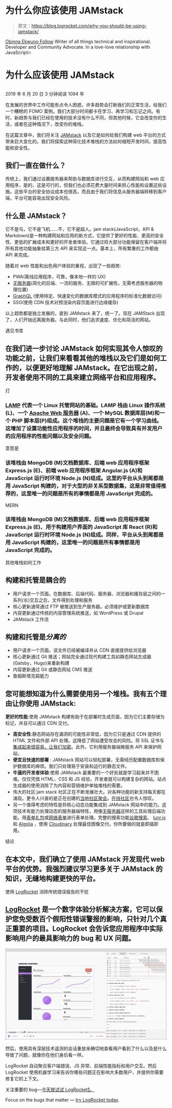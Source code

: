 # 为什么你应该使用 JAMstack 

> 原文：<https://blog.logrocket.com/why-you-should-be-using-jamstack/>

[Obinna Ekwuno Follow](https://blog.logrocket.com/author/obinnaekwuno/) Writer of all things technical and inspirational. Developer and Community Advocate. In a love-love relationship with JavaScript🔥

# 为什么应该使用 JAMstack

## 

2019 年 6 月 20 日 3 分钟阅读 1094 年

在发展的世界中工作可能有点令人困惑，许多趋势会打断我们的正常生活，给我们一个糟糕的 FOMO 案例。我们大部分时间都卡在学习、再学习和忘记之间。有时，新趋势与我们已经在使用的技术没有什么不同，但其他时候，它会改变你的生活，或者在这种情况下，改变你的堆栈。

在这篇文章中，我们将关注 [JAMstack](https://jamstack.org/) 以及它是如何给我们构建 web 平台的方式带来巨大变化的。我们将探索这种简化技术堆栈的方法如何缩短开发时间，提高性能和安全性。

## 我们一直在做什么？

传统上，我们通过设置服务器来帮助与数据库进行交互，从而构建网站和 web 应用程序，是的，这是可行的，但我们也必须花费大量时间来担心性能和设置这些设施。这些平台的安全协议成本也很高，而且由于我们将信息从服务器端转移到客户端，平台可能容易出现安全风险。

## 什么是 JAMstack？

它不是鸟，它不是飞机……不，它不是超人。jam stack(JavaScript，API & Markdown)是一种构建网站和应用的新方式，它提供了更好的性能、更高的安全性、更低的扩展成本和更好的开发者体验。它通过将大部分功能保留在客户端并将所有其他功能抽象给第三方 API 来实现这一点。基本上，所有繁重的工作都由 API 来完成。

随着对 web 性能和出色用户体验的重视，出现了一些趋势:

*   PWA(离线应用程序，可靠，像本地一样的 UX)
*   [无服务器](https://serverless.com/)(简化的后端、一流的服务、无限的可扩展性，无需考虑服务器的物理位置)
*   [GraphQL](https://graphql.org/) (使用特定、快速变化的数据库模式的应用程序的标准化数据访问)
*   SSG(使用 CDN 技术对预渲染内容页面进行边缘缓存)

以上趋势都是独立发展的，直到 JAMstack 来了，统一了。现在 JAMStack 出现了，人们开始远离服务器。与此同时，他们追求速度、优化和简洁的网站。

遇见书库

## 在我们进一步讨论 JAMstack 如何实现其令人惊叹的功能之前，让我们来看看其他的堆栈以及它们是如何工作的，以便更好地理解 JAMstack。在它出现之前，开发者使用不同的工具来建立网络平台和应用程序。

灯

### [LAMP](https://www.digitalocean.com/community/tags/lamp-stack?type=tutorials) 代表一个 Linux 托管网站的基础。LAMP 栈由 Linux 操作系统(L)、一个 [Apache Web 服务器](https://www.techopedia.com/definition/4851/apache-web-server) (A)、一个 MySQL 数据库层(M)和一个 PHP 脚本层(P)组成。这个堆栈的主要问题是它有一个学习曲线。这增加了设置功能性应用程序的时间，并且最终会导致具有并发用户的应用程序的性能问题以及安全问题。

意思是

### 该堆栈由 MongoDB (M)文档数据库、后端 web 应用程序框架 Express.js (E)、前端 web 应用程序框架 Angular.js (A)和 JavaScript 运行时环境 Node.js (N)组成。这里的平台从头到尾都是用 JavaScript 构建的，对于大型的非关系型数据集，这是非常值得推荐的，这里唯一的问题是所有的事情都是用 JavaScript 完成的。

MERN

### 该堆栈由 MongoDB (M)文档数据库、后端 web 应用程序框架 Express.js (E)、用于构建用户界面的 JavaScript 库 React (R)和 JavaScript 运行时环境 Node.js (N)组成。同样，平台从头到尾都是用 JavaScript 构建的，这里唯一的问题是所有事情都是用 JavaScript 完成的。

其他堆栈如何工作

## 构建和托管是耦合的

*   用户请求一个页面。在数据库、后端代码、服务器、浏览器和缓存层之间的一系列(长)交互之后，文件得到处理和服务
*   核心更新通常通过 FTP 被推送到生产服务器。必须维护或更新数据库
*   内容更新通过传统的内容管理系统推送，如 WordPress 或 Drupal
*   JAMstack 工作流

## 构建和托管是*分离的*

*   用户请求一个页面。该文件已经被编译并从 CDN 直接提供给浏览器
*   核心更新通过 Git 推送；网站完全通过现代构建工具如静态网站生成器(Gatsby，Hugo)来重新构建
*   内容更新通过 Git 或静态网站 CMS 推送
*   詹姆斯塔克超能力

## 您可能想知道为什么需要使用另一个堆栈。我有五个理由让你使用 JAMstack:

**更好的性能**:使用 JAMstack 构建有助于在部署时生成页面，因为它们主要存储为标记，并且可以通过 CDN 交付。

*   **高安全性**:静态网站存在漏洞的可能性非常低，因为它只是通过 CDN 提供的 HTML 文件和外部 API 处理。这降低了网站遭受攻击的风险。将 SSL 证书与[集成起来很容易，让我们加密](https://letsencrypt.org/)。此外，它利用服务器端微服务 API 来保护网站。
*   **便宜且快速的部署** : JAMstack 网站可以轻松部署，无需经历配置数据库和保护数据库的麻烦。我们只处理易于安装和运行的静态文件。
*   **牛逼的开发者体验**:使用 JAMstack 最重要的一个好处就是学习起来并不困难。仅仅凭借 HTML、CSS 和 JS 经验，开发者就可以构建复杂的网站。站点生成器的使用消除了为内容和营销维护单独堆栈的需要。
*   伟大的社区:jam stack 社区正在不断发展壮大。对各种功能的新支持每天都在涌现。更令人兴奋的是正在创建的[当地社区聚会](https://jamstack.org/community/)。[在线社区](https://gitter.im/jamstack/community)也令人惊叹。
*   另一个值得考虑的特性是将核心动态功能集成到 JAMstack 网站中的能力。这项技术有能力处理动态的服务器端特性，用像[无服务器](https://serverless.com/)这样的工具处理后端功能。用[表单礼包](https://formspree.io/)或[网络表单](https://www.netlify.com/docs/form-handling/)进行表单处理。完整的搜索功能[谷歌搜索](https://cse.google.com/cse/)、 [lunr.js](https://lunrjs.com/) 和 [Algolia](https://www.algolia.com/) ，使用 [Cloudinary](https://cloudinary.com/) 处理最佳图像交付。你所要做的就是即插即用。

结论

## 在本文中，我们确立了使用 JAMstack 开发现代 web 平台的优势。我强烈建议学习更多关于 JAMstack 的知识，无缝地构建更快的平台。

使用 [LogRocket](https://lp.logrocket.com/blg/signup) 消除传统错误报告的干扰

## [LogRocket](https://lp.logrocket.com/blg/signup) 是一个数字体验分析解决方案，它可以保护您免受数百个假阳性错误警报的影响，只针对几个真正重要的项目。LogRocket 会告诉您应用程序中实际影响用户的最具影响力的 bug 和 UX 问题。

[![LogRocket Dashboard Free Trial Banner](img/d6f5a5dd739296c1dd7aab3d5e77eeb9.png)](https://lp.logrocket.com/blg/signup)

然后，使用具有深层技术遥测的会话重放来确切地查看用户看到了什么以及是什么导致了问题，就像你在他们身后看一样。

LogRocket 自动聚合客户端错误、JS 异常、前端性能指标和用户交互。然后 LogRocket 使用机器学习来告诉你哪些问题正在影响大多数用户，并提供你需要修复它的上下文。

关注重要的 bug—[今天就试试 LogRocket】。](https://lp.logrocket.com/blg/signup-issue-free)

Focus on the bugs that matter — [try LogRocket today](https://lp.logrocket.com/blg/signup-issue-free).